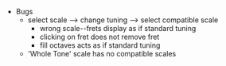 * Bugs
  * select scale --> change tuning --> select compatible scale
    * wrong scale--frets display as if standard tuning
    * clicking on fret does not remove fret
    * fill octaves acts as if standard tuning
  * 'Whole Tone' scale has no compatible scales
